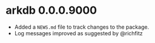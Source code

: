 # arkdb 0.0.0.9000

* Added a `NEWS.md` file to track changes to the package.
* Log messages improved as suggested by @richfitz
